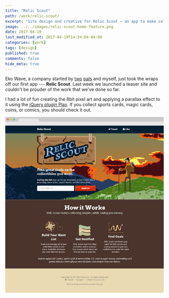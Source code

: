```yaml
---
title: "Relic Scout"
path: /work/relic-scout/
excerpt: "Site design and creative for Relic Scout — an app to make collecting simpler, while saving you money."
image: ../../images/relic-scout-home-feature.png
date: 2017-04-19
last_modified_at: 2017-04-19T14:34:04-04:00
categories: [work]
tags: [design]
published: true
comments: false
hide_meta: true
---
```


Eko Wave, a company started by [two](https://twitter.com/endonend) [pals](https://twitter.com/bjpmba) and myself, just took the wraps off our first app --- **Relic Scout**. Last week we launched a teaser site and couldn't be prouder of the work that we've done so far.

I had a lot of fun creating the 8bit pixel art and applying a parallax effect to it using the [jQuery plugin Plax](https://github.com/cameronmcefee/plax). If you collect sports cards, magic cards, coins, or comics, you should check it out.

![Relic Scout homepage screenshot](../../images/relic-scout-browser-750.jpg)
